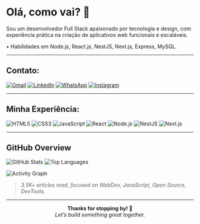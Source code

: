 # Olá, como vai? 👋

Sou um desenvolvedor Full Stack apaixonado por tecnologia e design, com experiência prática na criação de aplicativos web funcionais e escaláveis.

• Habilidades em Node.js, React.js, NestJS, Next.js, Express, MySQL.

---

## Contato:

[![Gmail](https://img.shields.io/badge/Gmail-D14836?style=for-the-badge&logo=gmail&logoColor=white)](mailto:iago.silva6969@gmail.com)
[![LinkedIn](https://img.shields.io/badge/LinkedIn-0A66C2?style=for-the-badge&logo=linkedin&logoColor=white)](https://www.linkedin.com/in/iago-bruno-aa1630355/)
[![WhatsApp](https://img.shields.io/badge/WhatsApp-25D366?style=for-the-badge&logo=whatsapp&logoColor=white)](https://wa.me/5584991454957)
[![Instagram](https://img.shields.io/badge/Instagram-E4405F?style=for-the-badge&logo=instagram&logoColor=white)](https://www.instagram.com/iagobrunodev/)

---

## Minha Experiência:

![HTML5](https://img.shields.io/badge/HTML5-E34F26?style=for-the-badge&logo=html5&logoColor=white)
![CSS3](https://img.shields.io/badge/CSS3-1572B6?style=for-the-badge&logo=css3&logoColor=white)
![JavaScript](https://img.shields.io/badge/JavaScript-F7DF1E?style=for-the-badge&logo=javascript&logoColor=black)
![React](https://img.shields.io/badge/React-61DAFB?style=for-the-badge&logo=react&logoColor=black)
![Node.js](https://img.shields.io/badge/Node.js-339933?style=for-the-badge&logo=nodedotjs&logoColor=white)
![NestJS](https://img.shields.io/badge/NestJS-E0234E?style=for-the-badge&logo=nestjs&logoColor=white)
![Next.js](https://img.shields.io/badge/Next.js-000000?style=for-the-badge&logo=nextdotjs&logoColor=white)


---

## GitHub Overview

![GitHub Stats](https://github-readme-stats.vercel.app/api?username=iago193&show_icons=true&theme=radical)
![Top Languages](https://github-readme-stats.vercel.app/api/top-langs/?username=iago193&layout=compact&theme=radical)

![Activity Graph](https://github-readme-activity-graph.vercel.app/graph?username=iago193&theme=radical)

> *3.5K+ articles read, focused on WebDev, JavaScript, Open Source, DevTools.*

---

<p align="center">
  <b>Thanks for stopping by! 🚀</b><br>
  <i>Let’s build something great together.</i>
</p>
